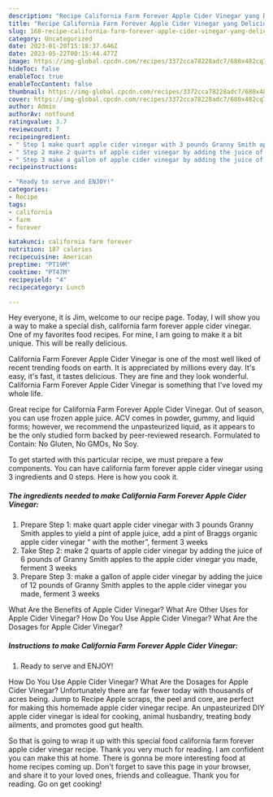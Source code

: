 ```yaml
---
description: "Recipe California Farm Forever Apple Cider Vinegar yang Delicious}"
title: "Recipe California Farm Forever Apple Cider Vinegar yang Delicious}"
slug: 168-recipe-california-farm-forever-apple-cider-vinegar-yang-delicious
category: Uncategorized
date: 2023-01-20T15:18:37.646Z
date: 2023-05-22T00:15:44.477Z
image: https://img-global.cpcdn.com/recipes/3372cca78228adc7/680x482cq70/california-farm-forever-apple-cider-vinegar-recipe-main-photo.jpg
hideToc: false
enableToc: true
enableTocContent: false
thumbnail: https://img-global.cpcdn.com/recipes/3372cca78228adc7/680x482cq70/california-farm-forever-apple-cider-vinegar-recipe-main-photo.jpg
cover: https://img-global.cpcdn.com/recipes/3372cca78228adc7/680x482cq70/california-farm-forever-apple-cider-vinegar-recipe-main-photo.jpg
author: Admin
authorAv: notfound
ratingvalue: 3.7
reviewcount: 7
recipeingredient:
- " Step 1 make quart apple cider vinegar with 3 pounds Granny Smith apples to yield a pint of apple juice add a pint of Braggs organic apple cider vinegar  with the mother ferment 3 weeks"
- " Step 2 make 2 quarts of apple cider vinegar by adding the juice of 6 pounds of Granny Smith apples to the apple cider vinegar you made ferment 3 weeks"
- " Step 3 make a gallon of apple cider vinegar by adding the juice of 12 pounds of Granny Smith apples to the apple cider vinegar you made ferment 3 weeks"
recipeinstructions:

- "Ready to serve and ENJOY!"
categories:
- Recipe
tags:
- california
- farm
- forever

katakunci: california farm forever 
nutrition: 187 calories
recipecuisine: American
preptime: "PT19M"
cooktime: "PT47M"
recipeyield: "4"
recipecategory: Lunch

---
```



Hey everyone, it is Jim, welcome to our recipe page. Today, I will show you a way to make a special dish, california farm forever apple cider vinegar. One of my favorites food recipes. For mine, I am going to make it a bit unique. This will be really delicious.

California Farm Forever Apple Cider Vinegar is one of the most well liked of recent trending foods on earth. It is appreciated by millions every day. It's easy, it's fast, it tastes delicious. They are fine and they look wonderful. California Farm Forever Apple Cider Vinegar is something that I've loved my whole life.

Great recipe for California Farm Forever Apple Cider Vinegar. Out of season, you can use frozen apple juice. ACV comes in powder, gummy, and liquid forms; however, we recommend the unpasteurized liquid, as it appears to be the only studied form backed by peer-reviewed research. Formulated to Contain: No Gluten, No GMOs, No Soy.


To get started with this particular recipe, we must prepare a few components. You can have california farm forever apple cider vinegar using 3 ingredients and 0 steps. Here is how you cook it.

<!--inarticleads1-->

##### The ingredients needed to make California Farm Forever Apple Cider Vinegar:

1. Prepare  Step 1: make quart apple cider vinegar with 3 pounds Granny Smith apples to yield a pint of apple juice, add a pint of Braggs organic apple cider vinegar “ with the mother”, ferment 3 weeks
1. Take  Step 2: make 2 quarts of apple cider vinegar by adding the juice of 6 pounds of Granny Smith apples to the apple cider vinegar you made, ferment 3 weeks
1. Prepare  Step 3: make a gallon of apple cider vinegar by adding the juice of 12 pounds of Granny Smith apples to the apple cider vinegar you made, ferment 3 weeks


What Are the Benefits of Apple Cider Vinegar? What Are Other Uses for Apple Cider Vinegar? How Do You Use Apple Cider Vinegar? What Are the Dosages for Apple Cider Vinegar? 

<!--inarticleads2-->

##### Instructions to make California Farm Forever Apple Cider Vinegar:


1. Ready to serve and ENJOY!

How Do You Use Apple Cider Vinegar? What Are the Dosages for Apple Cider Vinegar? Unfortunately there are far fewer today with thousands of acres being. Jump to Recipe Apple scraps, the peel and core, are perfect for making this homemade apple cider vinegar recipe. An unpasteurized DIY apple cider vinegar is ideal for cooking, animal husbandry, treating body ailments, and promotes good gut health. 

So that is going to wrap it up with this special food california farm forever apple cider vinegar recipe. Thank you very much for reading. I am confident you can make this at home. There is gonna be more interesting food at home recipes coming up. Don't forget to save this page in your browser, and share it to your loved ones, friends and colleague. Thank you for reading. Go on get cooking!
